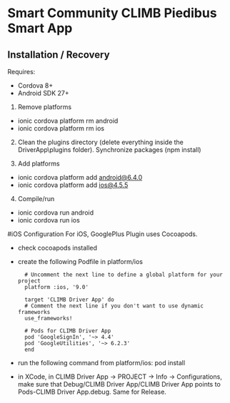 # Smart Community CLIMB Piedibus Smart App

## Installation / Recovery

Requires:
- Cordova 8+
- Android SDK 27+

1. Remove platforms
- ionic cordova platform rm android
- ionic cordova platform rm ios

2. Clean the plugins directory (delete everything inside the DriverApp\plugins folder). Synchronize packages (npm install)

3. Add platforms
- ionic cordova platform add android@6.4.0
- ionic cordova platform add ios@4.5.5

4. Compile/run
- ionic cordova run android
- ionic cordova run ios

#iOS Configuration
For iOS, GooglePlus Plugin uses Cocoapods.

- check cocoapods installed
- create the following Podfile in platform/ios

        # Uncomment the next line to define a global platform for your project
        platform :ios, '9.0'

        target 'CLIMB Driver App' do
        # Comment the next line if you don't want to use dynamic frameworks
        use_frameworks!

        # Pods for CLIMB Driver App
        pod 'GoogleSignIn', '~> 4.4'
        pod 'GoogleUtilities', '~> 6.2.3'
        end

- run the following command from platform/ios: pod install
- in XCode, in CLIMB Driver App -> PROJECT -> Info -> Configurations, make sure that Debug/CLIMB Driver App/CLIMB Driver App points to Pods-CLIMB Driver App.debug. Same for Release.